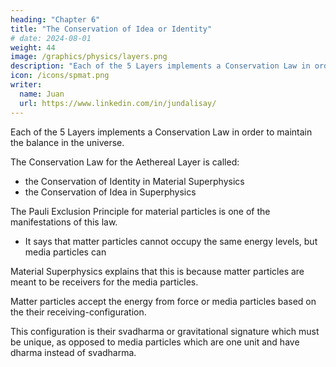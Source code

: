 ```yaml
---
heading: "Chapter 6"
title: "The Conservation of Idea or Identity"
# date: 2024-08-01
weight: 44
image: /graphics/physics/layers.png
description: "Each of the 5 Layers implements a Conservation Law in order to maintain the balance in the universe"
icon: /icons/spmat.png
writer:
  name: Juan
  url: https://www.linkedin.com/in/jundalisay/
---
```



Each of the 5 Layers implements a Conservation Law in order to maintain the balance in the universe.

The Conservation Law for the Aethereal Layer is called:
- the Conservation of Identity in Material Superphysics
- the Conservation of Idea in Superphysics

The Pauli Exclusion Principle for material particles is one of the manifestations of this law.
- It says that matter particles cannot occupy the same energy levels, but media particles can

Material Superphysics explains that this is because matter particles are meant to be receivers for the media particles. 

Matter particles accept the energy from force or media particles based on the their receiving-configuration. 

This configuration is their svadharma or gravitational signature which must be unique, as opposed to media particles which are one unit and have dharma instead of svadharma. 

